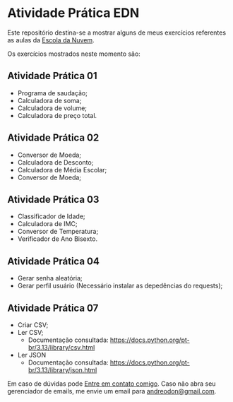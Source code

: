 # Atividade Prática EDN

Este repositório destina-se a mostrar alguns de meus exercícios referentes as aulas da [Escola da Nuvem](https://escoladanuvem.org/).

Os exercícios mostrados neste momento são:

## Atividade Prática 01

- Programa de saudação;
- Calculadora de soma;
- Calculadora de volume;
- Calculadora de preço total.

## Atividade Prática 02

- Conversor de Moeda;
- Calculadora de Desconto;
- Calculadora de Média Escolar;
- Conversor de Moeda;

## Atividade Prática 03

- Classificador de Idade;
- Calculadora de IMC;
- Conversor de Temperatura;
- Verificador de Ano Bisexto.

## Atividade Prática 04
- Gerar senha aleatória;
- Gerar perfil usuário (Necessário instalar as depedências do requests);

## Atividade Prática 07
- Criar CSV;
- Ler CSV;
    - Documentação consultada: https://docs.python.org/pt-br/3.13/library/csv.html
- Ler JSON
    - Documentação consultada: https://docs.python.org/pt-br/3.13/library/json.html

Em caso de dúvidas pode [Entre em contato comigo](mailto:andreodon@gmail.com). Caso não abra seu gerenciador de emails, me envie um email para andreodon@gmail.com.
